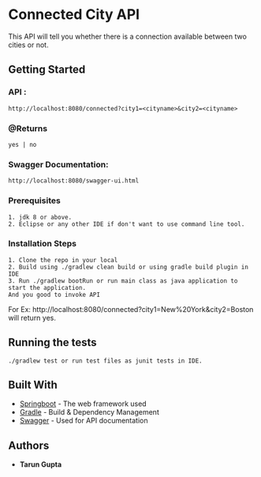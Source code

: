 # Connected City API

This API will tell you whether there is a connection available between two cities or not.

## Getting Started

### API :
```
http://localhost:8080/connected?city1=<cityname>&city2=<cityname>
```

### @Returns
```
yes | no
```

### Swagger Documentation:
```
http://localhost:8080/swagger-ui.html
```


### Prerequisites


```
1. jdk 8 or above.
2. Eclipse or any other IDE if don't want to use command line tool.
```

### Installation Steps

```
1. Clone the repo in your local
2. Build using ./gradlew clean build or using gradle build plugin in IDE
3. Run ./gradlew bootRun or run main class as java application to start the application.
And you good to invoke API
```

For Ex: http://localhost:8080/connected?city1=New%20York&city2=Boston will return yes.

## Running the tests

```
./gradlew test or run test files as junit tests in IDE.
```

## Built With

* [Springboot](https://spring.io/projects/spring-boot) - The web framework used
* [Gradle](https://gradle.org/) - Build & Dependency Management
* [Swagger](https://swagger.io/) - Used for API documentation


## Authors

* **Tarun Gupta**